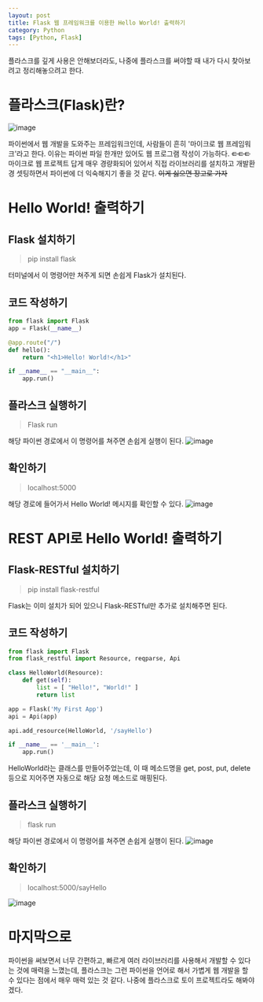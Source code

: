 ```yaml
---
layout: post
title: Flask 웹 프레임워크를 이용한 Hello World! 출력하기
category: Python
tags: [Python, Flask]
---
```


플라스크를 깊게 사용은 안해보더라도, 나중에 플라스크를 써야할 때 내가 다시 찾아보려고 정리해놓으려고 한다.
# 플라스크(Flask)란?
![image](https://user-images.githubusercontent.com/45007556/99931497-1a08df00-2d98-11eb-8b9a-8024dd4b4a69.png)

파이썬에서 웹 개발을 도와주는 프레임워크인데, 사람들이 흔히 '마이크로 웹 프레임워크'라고 한다. 이유는 파이썬 파일 한개만 있어도 웹 프로그램 작성이 가능하다. ~~ㄷㄷㄷ~~
마이크로 웹 프로젝트 답게 매우 경량화되어 있어서 직접 라이브러리를 설치하고 개발환경 셋팅하면서 파이썬에 더 익숙해지기 좋을 것 같다. ~~이게 싫으면 장고로 가자~~

# Hello World! 출력하기
## Flask 설치하기
> pip install flask  

터미널에서 이 명령어만 쳐주게 되면 손쉽게 Flask가 설치된다.

## 코드 작성하기
```py
from flask import Flask
app = Flask(__name__)

@app.route("/")
def hello():
    return "<h1>Hello! World!</h1>"

if __name__ == "__main__":
    app.run()
```
## 플라스크 실행하기
> Flask run

해당 파이썬 경로에서 이 명령어를 쳐주면 손쉽게 실행이 된다.
![image](https://user-images.githubusercontent.com/45007556/99931839-6e608e80-2d99-11eb-98bd-721dff6bef54.png)
## 확인하기
> localhost:5000

해당 경로에 들어가서 Hello World! 메시지를 확인할 수 있다.
![image](https://user-images.githubusercontent.com/45007556/99931902-9f40c380-2d99-11eb-9c4d-1637fba6e0e8.png)

# REST API로 Hello World! 출력하기
## Flask-RESTful 설치하기
> pip install flask-restful

Flask는 이미 설치가 되어 있으니 Flask-RESTful만 추가로 설치해주면 된다.

## 코드 작성하기
```py
from flask import Flask
from flask_restful import Resource, reqparse, Api

class HelloWorld(Resource):
    def get(self):
        list = [ "Hello!", "World!" ]
        return list

app = Flask('My First App')
api = Api(app)

api.add_resource(HelloWorld, '/sayHello')

if __name__ == '__main__':
    app.run()
```
HelloWorld라는 클래스를 만들어주었는데, 이 때 메소드명을 get, post, put, delete 등으로 지어주면 자동으로 해당 요청 메소드로 매핑된다.
## 플라스크 실행하기
> flask run

해당 파이썬 경로에서 이 명령어를 쳐주면 손쉽게 실행이 된다.
![image](https://user-images.githubusercontent.com/45007556/99932130-7d940c00-2d9a-11eb-922e-65e404897d78.png)

## 확인하기
> localhost:5000/sayHello

![image](https://user-images.githubusercontent.com/45007556/99932243-d82d6800-2d9a-11eb-8c07-8406bcec48c0.png)

# 마지막으로
파이썬을 써보면서 너무 간편하고, 빠르게 여러 라이브러리를 사용해서 개발할 수 있다는 것에 매력을 느꼈는데, 플라스크는 그런 파이썬을 언어로 해서 가볍게 웹 개발을 할 수 있다는 점에서 매우 매력 있는 것 같다. 나중에 플라스크로 토이 프로젝트라도 해봐야 겠다.